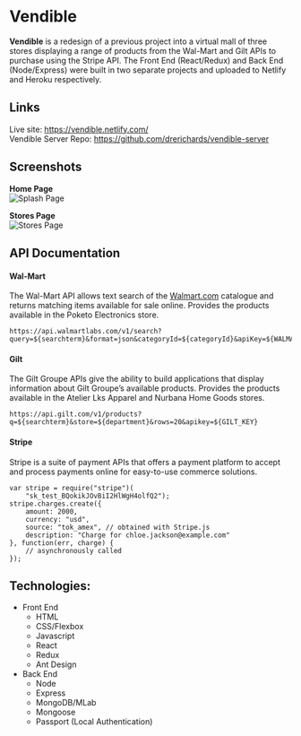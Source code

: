 <!DOCTYPE html>
<html>

<head>
  <meta charset="utf-8">
  <meta name="viewport" content="width=device-width, initial-scale=1.0">
  <title>Vendible</title>
  <link rel="stylesheet" href="https://stackedit.io/style.css" />
</head>

<body class="stackedit">
  <div class="stackedit__html"><h1 id="vendible">Vendible</h1>
<p><strong>Vendible</strong> is a redesign of a previous project into a virtual mall of three stores displaying a range of products from the Wal-Mart and Gilt APIs to purchase using the Stripe API. The Front End (React/Redux) and Back End (Node/Express) were built in two separate projects and uploaded to Netlify and Heroku respectively.</p>
<h2 id="links">Links</h2>
<p>Live site: <a href="https://vendible.netlify.com/">https://vendible.netlify.com/</a><br>
Vendible Server Repo:  <a href="https://github.com/drerichards/vendible-server">https://github.com/drerichards/vendible-server</a></p>
<h2 id="screenshots">Screenshots</h2>
<p><strong>Home Page</strong><br>
<img src="https://res.cloudinary.com/andrerichards/image/upload/v1524890380/portfolio/vendi1.png" alt="Splash Page"></p>
<p><strong>Stores Page</strong><br>
<img src="https://res.cloudinary.com/andrerichards/image/upload/v1524890380/portfolio/vendi2.png" alt="Stores Page"></p>
<h2 id="api-documentation">API Documentation</h2>
<h4 id="wal-mart">Wal-Mart</h4>
<p>The Wal-Mart API allows text search of the <a href="http://Walmart.com">Walmart.com</a> catalogue and returns matching items available for sale online. Provides the products available in the Poketo Electronics store.</p>
<pre><code>https://api.walmartlabs.com/v1/search?query=${searchterm}&amp;format=json&amp;categoryId=${categoryId}&amp;apiKey=${WALMART_KEY}
</code></pre>
<h4 id="gilt">Gilt</h4>
<p>The Gilt Groupe APIs give the ability to build applications that display information about Gilt Groupe’s available products. Provides the products available in the Atelier Lks Apparel and Nurbana Home Goods stores.</p>
<pre><code>https://api.gilt.com/v1/products?q=${searchterm}&amp;store=${department}&amp;rows=20&amp;apikey=${GILT_KEY}
</code></pre>
<h4 id="stripe">Stripe</h4>
<p>Stripe is a suite of payment APIs that offers a payment platform to accept and process payments online for easy-to-use commerce solutions.</p>
<pre><code>var stripe = require("stripe")(
    "sk_test_BQokikJOvBiI2HlWgH4olfQ2");
stripe.charges.create({  
	amount: 2000,  
	currency: "usd",  
	source: "tok_amex", // obtained with Stripe.js  
	description: "Charge for chloe.jackson@example.com"
}, function(err, charge) {
	// asynchronously called
});
</code></pre>
<h2 id="technologies">Technologies:</h2>
<ul>
<li>Front End
<ul>
<li>HTML</li>
<li>CSS/Flexbox</li>
<li>Javascript</li>
<li>React</li>
<li>Redux</li>
<li>Ant Design</li>
</ul>
</li>
<li>Back End
<ul>
<li>Node</li>
<li>Express</li>
<li>MongoDB/MLab</li>
<li>Mongoose</li>
<li>Passport (Local Authentication)</li>
</ul>
</li>
</ul>
</div>
</body>

</html>
